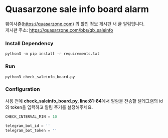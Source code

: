# Quasarzone sale info board alarm
퀘이사존(https://quasarzone.com) 의 할인 정보 게시판 새 글 알림입니다.  
게시판 주소: https://quasarzone.com/bbs/qb_saleinfo

### Install Dependency
```shell
python3 -m pip install -r requirements.txt
```

### Run
```shell
python3 check_saleinfo_board.py
```

### Configuration
사용 전에 **check_saleinfo_board.py, line:81-84**에서 알람을 전송할 텔레그램의 id와 token을 입력하고 알림 주기를 설정해주세요.  
  
```python
CHECK_INTERVAL_MIN = 10

telegram_bot_id = ''
telegram_bot_token = ''
```

